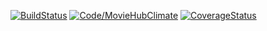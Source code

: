 [![BuildStatus](https://travis-ci.org/DuncanRose/MovieHub.svg?branch=master)](https://travis-ci.org/DuncanRose/MovieHub) [![Code/MovieHubClimate](https://codeclimate.com/github/DuncanRose/MovieHub.png)](https://codeclimate.com/github/DuncanRose/MovieHub) [![CoverageStatus](https://coveralls.io/repos/DuncanRose/MovieHub/badge.png)](https://coveralls.io/r/DuncanRose/MovieHub)
